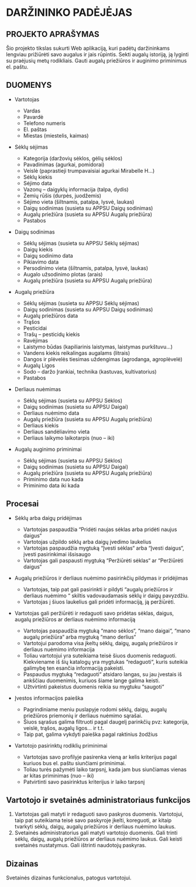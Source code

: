 # DARŽININKO PADĖJĖJAS

## PROJEKTO APRAŠYMAS

Šio projekto tikslas sukurti Web aplikaciją, kuri padėtų daržininkams lengviau prižiūrėti savo augalus ir jais rūpintis. Sekti augalų istoriją, ją lyginti su praėjusių metų rodikliais. Gauti augalų priežiūros ir auginimo priminimus el. paštu.

## DUOMENYS

- Vartotojas
  - Vardas
  - Pavardė
  - Telefono numeris
  - El. paštas
  - Miestas (miestelis, kaimas)	

- Sėklų sėjimas
  - Kategorija (daržovių sėklos, gėlių sėklos)
  - Pavadinimas (agurkai, pomidorai)
  - Veislė (paprastieji trumpavaisiai agurkai Mirabelle H...) 
  - Sėklų kiekis
  - Sėjimo data
  - Vazonų – daigyklų informacija (talpa, dydis)
  - Žemių rūšis (durpės, juodžemis)
  - Sėjimo vieta (šiltnamis, patalpa, lysvė, laukas)
  - Daigų sodinimas (susieta su APPSU Daigų sodinimas)
  - Augalų priežiūra (susieta su APPSU Augalų priežiūra)
  - Pastabos

- Daigų sodinimas
  - Sėklų sėjimas (susieta su APPSU Sėklų sėjimas)
  - Daigų kiekis
  - Daigų sodinimo data
  - Pikiavimo data
  - Persodinimo vieta (šiltnamis, patalpa, lysvė, laukas)
  - Augalo užsodinimo plotas (arais)
  - Augalų priežiūra (susieta su APPSU Augalų priežiūra)

- Augalų priežiūra
  - Sėklų sėjimas (susieta su APPSU Sėklų sėjimas)
  - Daigų sodinimas (susieta su APPSU Daigų sodinimas)
  - Augalų priežiūros data
  - Trąšos
  - Pesticidai
  - Trašų – pesticidų kiekis
  - Ravėjimas
  - Laistymo būdas (kapiliarinis laistymas, laistymas purkštuvu...)
  - Vandens kiekis reikalingas augalams (litrais)
  - Dangos ir plėvelės tiesimas uždengimas (agrodanga, agroplėvelė)
  - Augalų Ligos
  - Sodo – daržo Įrankiai, technika (kastuvas, kultivatorius)
  - Pastabos

- Derliaus nuėmimas
  - Sėklų sėjimas (susieta su APPSU Sėklos)
  - Daigų sodinimas (susieta su APPSU Daigai)
  - Derliaus nuėmimo data
  - Augalų priežiūra (susieta su APPSU Augalų priežiūra)
  - Derliaus kiekis
  - Derliaus sandėliavimo vieta
  - Derliaus laikymo laikotarpis (nuo – iki)

- Augalų auginimo priminimai
  - Sėklų sėjimas (susieta su APPSU Sėklos)
  - Daigų sodinimas (susieta su APPSU Daigai)
  - Augalų priežiūra (susieta su APPSU Augalų priežiūra)
  - Priminimo data nuo kada
  - Priminimo data iki kada

## Procesai

- Sėklų arba daigų pridėjimas
  - Vartotojas paspaudžia  “Pridėti naujas sėklas arba pridėti naujus daigus“
  - Vartotojas užpildo sėklų arba daigų įvedimo laukelius
  - Vartotojas paspaudžia mygtuką “Įvesti sėklas“ arba “Įvesti daigus“, įvesti pasirinkimai išsisaugo
  - Vartotojas gali paspausti mygtuką “Peržiūrėti sėklas“ ar “Peržiūrėti daigus“

- Augalų priežiūros ir derliaus nuėmimo pasirinkčių pildymas ir pridėjimas
  - Vartotojas, taip pat gali pasirinkti ir pildyti “augalų priežiūros ir derliaus nuėmimo “ skiltis vadovaudamasis sėklų ir daigų pavyzdžiu.
  - Vartotojas į šiuos laukelius gali pridėti informaciją, ją peržiūrėti.

- Vartotojas gali peržiūrėti ir redaguoti savo pridėtas sėklas, daigus, augalų priežiūros ar derliaus nuėmimo informaciją
  - Vartotojas paspaudžia mygtuką “mano sėklos“,  “mano daigai“, “mano augalų priežiūra“ arba mygtuką “mano derlius“
  - Vartotojui parodoma visa įkeltų sėklų, daigų, augalų priežiūros ir derliaus nuėmimo informacija
  - Toliau vartotojui yra suteikiama teisė šiuos duomenis redaguoti. Kiekviename iš šių katalogų yra mygtukas “redaguoti“, kuris suteikia galimybę ten esančia informaciją pakeisti.
  - Paspaudus mygtuką “redaguoti“ atsidaro langas, su jau įvestais iš ankščiau duomenimis, kuriuos šiame lange galima keisti.
  - Užtvirtinti pakeistus duomenis reikia su mygtuku “saugoti“

- Įvestos informacijos paieška
  - Pagrindiniame meniu puslapyje rodomi sėklų, daigų, augalų priežiūros priemonių ir derliaus nuėmimo sąrašai.
  - Šiuos sąrašus galima filtruoti pagal daugelį parinkčių pvz: kategorija, veislė, trąšos, augalų ligos... ir t.t.
  - Taip pat, galima vykdyti paieška pagal raktinius žodžius

- Vartotojo pasirinktų rodiklių priminimai
  - Vartotojas savo profilyje pasirenka vieną ar kelis kriterijus pagal kuriuos bus el. paštu siunčiami priminimai.
  - Toliau turės pažymėti laiko tarpsnį, kada jam bus siunčiamas vienas ar kitas priminimas (nuo – iki)  
  - Patvirtinti savo pasirinktus kriterijus ir laiko tarpsnį

## Vartotojo ir svetainės administratoriaus funkcijos

1. Vartotojas gali matyti ir redaguoti savo paskyros duomenis. Vartotojui, taip pat suteikiama teisė savo paskyroje įkelti, koreguoti, ar kitaip tvarkyti sėklų, daigų, augalų priežiūros ir derliaus nuėmimo laukus.
2. Svetainės administratorius gali matyti vartotojo duomenis. Gali trinti sėklų, daigų, augalų priežiūros ar derliaus nuėmimo laukus. Gali keisti svetainės nustatymus. Gali ištrinti naudotojų paskyras.

## Dizainas

Svetainės dizainas funkcionalus, patogus vartotojui. 
